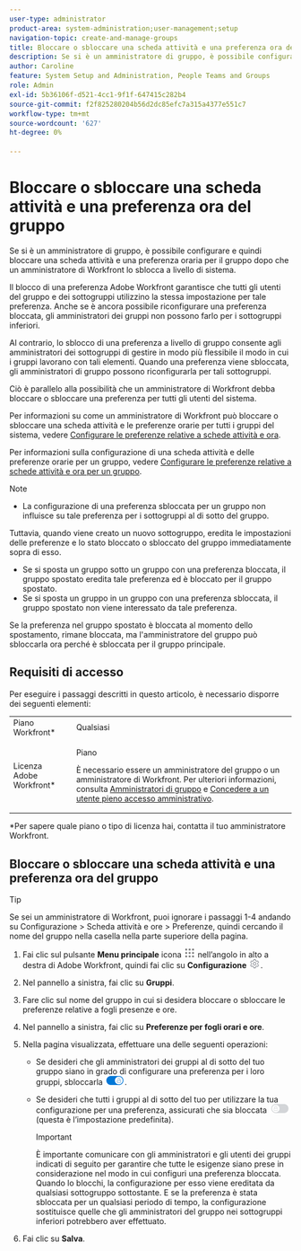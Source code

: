 ```yaml
---
user-type: administrator
product-area: system-administration;user-management;setup
navigation-topic: create-and-manage-groups
title: Bloccare o sbloccare una scheda attività e una preferenza ora del gruppo
description: Se si è un amministratore di gruppo, è possibile configurare e quindi bloccare una scheda attività e una preferenza oraria per il gruppo dopo che un amministratore di Workfront lo sblocca a livello di sistema.
author: Caroline
feature: System Setup and Administration, People Teams and Groups
role: Admin
exl-id: 5b36106f-d521-4cc1-9f1f-647415c282b4
source-git-commit: f2f825280204b56d2dc85efc7a315a4377e551c7
workflow-type: tm+mt
source-wordcount: '627'
ht-degree: 0%

---
```


# Bloccare o sbloccare una scheda attività e una preferenza ora del gruppo

Se si è un amministratore di gruppo, è possibile configurare e quindi bloccare una scheda attività e una preferenza oraria per il gruppo dopo che un amministratore di Workfront lo sblocca a livello di sistema.

Il blocco di una preferenza Adobe Workfront garantisce che tutti gli utenti del gruppo e dei sottogruppi utilizzino la stessa impostazione per tale preferenza. Anche se è ancora possibile riconfigurare una preferenza bloccata, gli amministratori dei gruppi non possono farlo per i sottogruppi inferiori.

Al contrario, lo sblocco di una preferenza a livello di gruppo consente agli amministratori dei sottogruppi di gestire in modo più flessibile il modo in cui i gruppi lavorano con tali elementi. Quando una preferenza viene sbloccata, gli amministratori di gruppo possono riconfigurarla per tali sottogruppi.

Ciò è parallelo alla possibilità che un amministratore di Workfront debba bloccare o sbloccare una preferenza per tutti gli utenti del sistema.

Per informazioni su come un amministratore di Workfront può bloccare o sbloccare una scheda attività e le preferenze orarie per tutti i gruppi del sistema, vedere [Configurare le preferenze relative a schede attività e ora](../../../administration-and-setup/set-up-workfront/configure-timesheets-schedules/timesheet-and-hour-preferences.md).

Per informazioni sulla configurazione di una scheda attività e delle preferenze orarie per un gruppo, vedere [Configurare le preferenze relative a schede attività e ora per un gruppo](../../../administration-and-setup/manage-groups/create-and-manage-groups/configure-timesheet-hour-preferences-group.md).

<!--
Unlike other Lock/Unlock articles that start just like this one, we need the steps here. In other areas, the lock/unlock step is part of the article about setting preferences or creating statuses.</p>
-->

>[!NOTE]
>
>* La configurazione di una preferenza sbloccata per un gruppo non influisce su tale preferenza per i sottogruppi al di sotto del gruppo.
>
>  Tuttavia, quando viene creato un nuovo sottogruppo, eredita le impostazioni delle preferenze e lo stato bloccato o sbloccato del gruppo immediatamente sopra di esso.
>
>* Se si sposta un gruppo sotto un gruppo con una preferenza bloccata, il gruppo spostato eredita tale preferenza ed è bloccato per il gruppo spostato.
>* Se si sposta un gruppo in un gruppo con una preferenza sbloccata, il gruppo spostato non viene interessato da tale preferenza.
>
>  Se la preferenza nel gruppo spostato è bloccata al momento dello spostamento, rimane bloccata, ma l&#39;amministratore del gruppo può sbloccarla ora perché è sbloccata per il gruppo principale.

## Requisiti di accesso

Per eseguire i passaggi descritti in questo articolo, è necessario disporre dei seguenti elementi:

<table style="table-layout:auto"> 
 <col> 
 <col> 
 <tbody> 
  <tr> 
   <td role="rowheader">Piano Workfront*</td> 
   <td>Qualsiasi</td> 
  </tr> 
  <tr> 
   <td role="rowheader">Licenza Adobe Workfront*</td> 
   <td> <p>Piano </p> <p>È necessario essere un amministratore del gruppo o un amministratore di Workfront. Per ulteriori informazioni, consulta <a href="../../../administration-and-setup/manage-groups/group-roles/group-administrators.md" class="MCXref xref">Amministratori di gruppo</a> e <a href="../../../administration-and-setup/add-users/configure-and-grant-access/grant-a-user-full-administrative-access.md" class="MCXref xref">Concedere a un utente pieno accesso amministrativo</a>.</p> </td> 
  </tr> 
 </tbody> 
</table>

&#42;Per sapere quale piano o tipo di licenza hai, contatta il tuo amministratore Workfront.

## Bloccare o sbloccare una scheda attività e una preferenza ora del gruppo

>[!TIP]
>
>Se sei un amministratore di Workfront, puoi ignorare i passaggi 1-4 andando su Configurazione > Scheda attività e ore > Preferenze, quindi cercando il nome del gruppo nella casella nella parte superiore della pagina.

1. Fai clic sul pulsante **Menu principale** icona ![](assets/main-menu-icon.png) nell’angolo in alto a destra di Adobe Workfront, quindi fai clic su **Configurazione** ![](assets/gear-icon-settings.png).

1. Nel pannello a sinistra, fai clic su **Gruppi**.
1. Fare clic sul nome del gruppo in cui si desidera bloccare o sbloccare le preferenze relative a fogli presenze e ore.
1. Nel pannello a sinistra, fai clic su **Preferenze per fogli orari e ore**.

1. Nella pagina visualizzata, effettuare una delle seguenti operazioni:

   * Se desideri che gli amministratori dei gruppi al di sotto del tuo gruppo siano in grado di configurare una preferenza per i loro gruppi, sbloccarla ![](assets/unlock-toggle-button.png).
   * Se desideri che tutti i gruppi al di sotto del tuo per utilizzare la tua configurazione per una preferenza, assicurati che sia bloccata ![](assets/lock-toggle-button.png) (questa è l’impostazione predefinita).

      >[!IMPORTANT]
      >
      >È importante comunicare con gli amministratori e gli utenti dei gruppi indicati di seguito per garantire che tutte le esigenze siano prese in considerazione nel modo in cui configuri una preferenza bloccata. Quando lo blocchi, la configurazione per esso viene ereditata da qualsiasi sottogruppo sottostante. E se la preferenza è stata sbloccata per un qualsiasi periodo di tempo, la configurazione sostituisce quelle che gli amministratori del gruppo nei sottogruppi inferiori potrebbero aver effettuato.

1. Fai clic su **Salva**.
